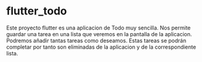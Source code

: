 # flutter_todo

Este proyecto flutter es una aplicacion de Todo muy sencilla. Nos permite guardar una tarea en una lista que veremos en la pantalla de la aplicacion. Podremos añadir tantas tareas como deseamos. Estas tareas se podrán completar por tanto son eliminadas de la aplicacion y de la correspondiente lista.
